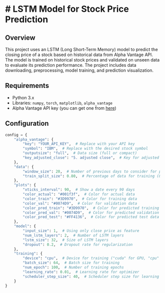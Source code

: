 # # LSTM Model for Stock Price Prediction

## Overview

This project uses an LSTM (Long Short-Term Memory) model to predict the closing price of a stock based on historical data from Alpha Vantage API. The model is trained on historical stock prices and validated on unseen data to evaluate its prediction performance. The project includes data downloading, preprocessing, model training, and prediction visualization.

## Requirements

- Python 3.x
- Libraries: `numpy`, `torch`, `matplotlib`, `alpha_vantage`
- Alpha Vantage API key (you can get one from [here](https://www.alphavantage.co/support/#api-key))

## Configuration

```python
config = {
    "alpha_vantage": {
        "key": "YOUR_API_KEY",  # Replace with your API key
        "symbol": "IBM",  # Replace with the desired stock symbol
        "outputsize": "full",  # Data size (full or compact)
        "key_adjusted_close": "5. adjusted close",  # Key for adjusted close prices
    },
    "data": {
        "window_size": 20,  # Number of previous days to consider for prediction
        "train_split_size": 0.80,  # Percentage of data for training (80% in this case)
    },
    "plots": {
        "xticks_interval": 90,  # Show a date every 90 days
        "color_actual": "#001f3f",  # Color for actual data
        "color_train": "#3D9970",  # Color for training data
        "color_val": "#0074D9",  # Color for validation data
        "color_pred_train": "#3D9970",  # Color for predicted training data
        "color_pred_val": "#0074D9",  # Color for predicted validation data
        "color_pred_test": "#FF4136",  # Color for predicted test data
    },
    "model": {
        "input_size": 1,  # Using only close price as feature
        "num_lstm_layers": 2,  # Number of LSTM layers
        "lstm_size": 32,  # Size of LSTM layers
        "dropout": 0.2,  # Dropout rate for regularization
    },
    "training": {
        "device": "cpu",  # Device for training ("cuda" for GPU, "cpu" for CPU)
        "batch_size": 64,  # Batch size for training
        "num_epoch": 100,  # Number of training epochs
        "learning_rate": 0.01,  # Learning rate for optimizer
        "scheduler_step_size": 40,  # Scheduler step size for learning rate decay
    }
}
